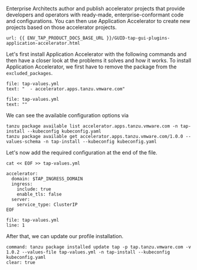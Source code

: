 Enterprise Architects author and publish accelerator projects that provide developers and operators with ready-made, enterprise-conformant code and configurations. You can then use Application Accelerator to create new projects based on those accelerator projects.

```dashboard:open-url
url: {{ ENV_TAP_PRODUCT_DOCS_BASE_URL }}/GUID-tap-gui-plugins-application-accelerator.html
```

Let's first install Application Accelerator with the following commands and then have a closer look at the problems it solves and how it works.
To install Application Accelerator, we first have to remove the package from the `excluded_packages`.
```editor:select-matching-text
file: tap-values.yml
text: "  - accelerator.apps.tanzu.vmware.com"
```
```editor:replace-text-selection
file: tap-values.yml
text: ""
```

We can see the available configuration options via
```execute
tanzu package available list accelerator.apps.tanzu.vmware.com -n tap-install --kubeconfig kubeconfig.yaml
tanzu package available get accelerator.apps.tanzu.vmware.com/1.0.0 --values-schema -n tap-install --kubeconfig kubeconfig.yaml
```

Let's now add the required configuration at the end of the file.
```execute
cat << EOF >> tap-values.yml

accelerator: 
  domain: $TAP_INGRESS_DOMAIN               
  ingress:
    include: true
    enable_tls: false  
  server:
    service_type: ClusterIP
EOF
```
```editor:open-file
file: tap-values.yml
line: 1
```

After that, we can update our profile installation.
```terminal:execute
command: tanzu package installed update tap -p tap.tanzu.vmware.com -v 1.0.2 --values-file tap-values.yml -n tap-install --kubeconfig kubeconfig.yaml
clear: true
```